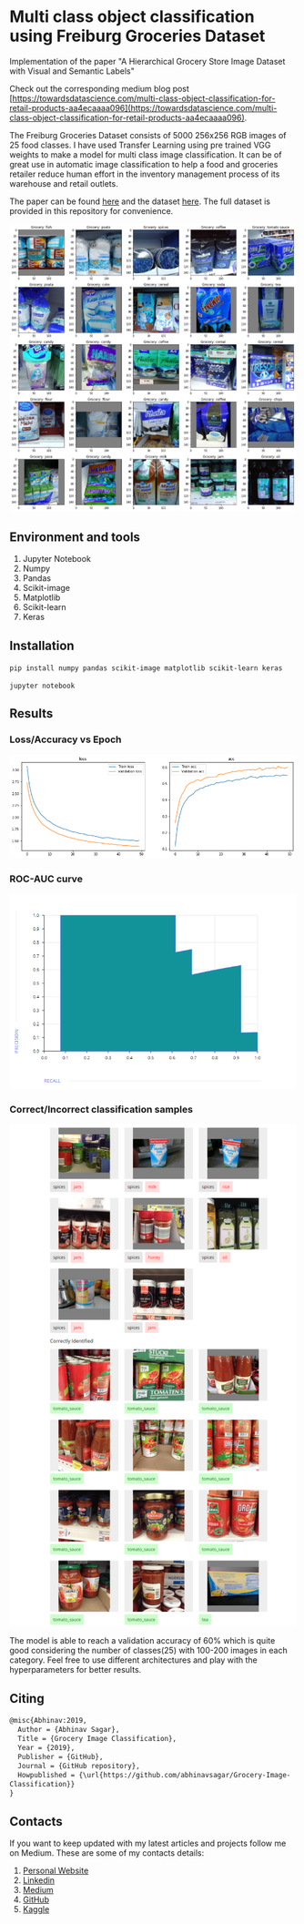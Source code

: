 # Multi class object classification using Freiburg Groceries Dataset
Implementation of the paper "A Hierarchical Grocery Store Image Dataset with Visual and Semantic Labels"

Check out the corresponding medium blog post [https://towardsdatascience.com/multi-class-object-classification-for-retail-products-aa4ecaaaa096](https://towardsdatascience.com/multi-class-object-classification-for-retail-products-aa4ecaaaa096).

The Freiburg Groceries Dataset consists of 5000 256x256 RGB images of 25 food classes. I have used Transfer Learning using pre trained 
VGG weights to make a model for multi class image classification. It can be of great use in automatic image
classification to help a food and groceries retailer reduce human effort in the inventory management process of its warehouse and retail 
outlets.

The paper can be found [here](https://arxiv.org/pdf/1611.05799.pdf) and the dataset [here](http://aisdatasets.informatik.uni-freiburg.de/freiburg_groceries_dataset). The full dataset is provided in this repository for convenience.

![sample](grocery.png)

## Environment and tools

1. Jupyter Notebook
2. Numpy
3. Pandas
4. Scikit-image
5. Matplotlib
6. Scikit-learn
7. Keras

## Installation

`pip install numpy pandas scikit-image matplotlib scikit-learn keras`

`jupyter notebook`

## Results

### Loss/Accuracy vs Epoch

![loss/accuracy](results.png)

### ROC-AUC curve

![roc-auc](grocery2.png)

### Correct/Incorrect classification samples

![results](grocery3.png)

The model is able to reach a validation accuracy of 60% which is quite good considering the number of classes(25) with 100-200 images in each category. Feel free to use different architectures and play with the hyperparameters for better results.

## Citing

```
@misc{Abhinav:2019,
  Author = {Abhinav Sagar},
  Title = {Grocery Image Classification},
  Year = {2019},
  Publisher = {GitHub},
  Journal = {GitHub repository},
  Howpublished = {\url{https://github.com/abhinavsagar/Grocery-Image-Classification}}
}
```

## Contacts

If you want to keep updated with my latest articles and projects follow me on Medium. These are some of my contacts details:

1. [Personal Website](https://abhinavsagar.github.io/)
2. [Linkedin](https://in.linkedin.com/in/abhinavsagar4)
3. [Medium](https://medium.com/@abhinav.sagar)
4. [GitHub](https://github.com/abhinavsagar)
5. [Kaggle](https://www.kaggle.com/abhinavsagar)



